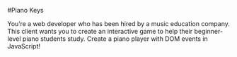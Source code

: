 #Piano Keys

You’re a web developer who has been hired by a music education company. This client wants you to create an interactive game to help their beginner-level piano students study. Create a piano player with DOM events in JavaScript!
